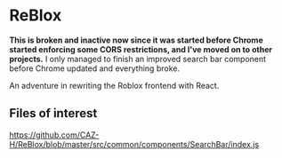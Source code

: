 # ReBlox

**This is broken and inactive now since it was started before Chrome started enforcing some CORS restrictions, and I've moved on to other projects.**
I only managed to finish an improved search bar component before Chrome updated and everything broke.

An adventure in rewriting the Roblox frontend with React.

## Files of interest
https://github.com/CAZ-H/ReBlox/blob/master/src/common/components/SearchBar/index.js
